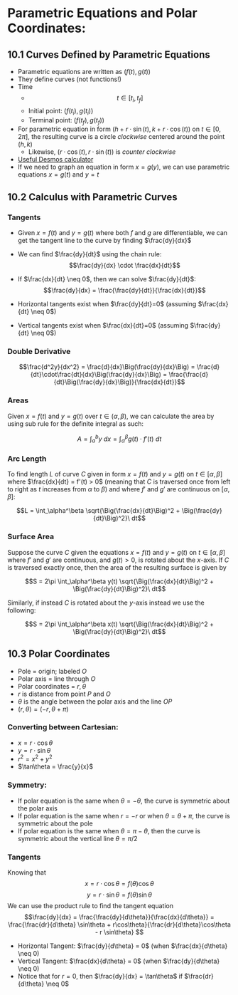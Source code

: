 # Parametric Equations and Polar Coordinates:

## 10.1 Curves Defined by Parametric Equations

-   Parametric equations are written as $(f(t), g(t))$
-   They define curves (not functions!)
-   Time
    -   $$t \in [t_i, t_f] $$
    -   Initial point: $(f(t_i), g(t_i))$
    -   Terminal point: $(f(t_f), g(t_f))$
-   For parametric equation in form $(h + r \cdot \sin(t), k + r \cdot \cos(t))$ on $t \in [0, 2\pi]$, the resulting curve is a circle _clockwise_ centered around the point $(h,k)$
    -   Likewise, $(r \cdot \cos(t), r \cdot \sin(t))$ is _counter clockwise_
-   [Useful Desmos calculator](https://www.desmos.com/calculator/ksjcpazwa9)
-   If we need to graph an equation in form $x=g(y)$, we can use parametric equations $x=g(t)$ and $y=t$

## 10.2 Calculus with Parametric Curves

### Tangents

-   Given $x=f(t)$ and $y=g(t)$ where both $f$ and $g$ are differentiable, we can get the tangent line to the curve by finding $\frac{dy}{dx}$
-   We can find $\frac{dy}{dt}$ using the chain rule:
    $$\frac{dy}{dx} \cdot \frac{dx}{dt}$$
-   If $\frac{dx}{dt} \neq 0$, then we can solve $\frac{dy}{dt}$:
    $$\frac{dy}{dx} = \frac{\frac{dy}{dt}}{\frac{dx}{dt}}$$

-   Horizontal tangents exist when $\frac{dy}{dt}=0$ (assuming $\frac{dx}{dt} \neq 0$)
-   Vertical tangents exist when $\frac{dx}{dt}=0$ (assuming $\frac{dy}{dt} \neq 0$)

### Double Derivative

$$\frac{d^2y}{dx^2} = \frac{d}{dx}\Big(\frac{dy}{dx}\Big) = \frac{d}{dt}\cdot\frac{dt}{dx}\Big(\frac{dy}{dx}\Big) = \frac{\frac{d}{dt}\Big(\frac{dy}{dx}\Big)}{\frac{dx}{dt}}$$

### Areas

Given $x=f(t)$ and $y=g(t)$ over $t \in (\alpha, \beta)$, we can calculate the area by using sub rule for the definite integral as such:

$$A = \int_a^b y\ dx = \int_\alpha^\beta g(t) \cdot f'(t)\ dt $$

### Arc Length

To find length $L$ of curve $C$ given in form $x=f(t)$ and $y=g(t)$ on $t \in [\alpha, \beta]$ where $\frac{dx}{dt} = f'(t) > 0$ (meaning that $C$ is traversed once from left to right as $t$ increases from $\alpha$ to $\beta$) and where $f'$ and $g'$ are continuous on $[\alpha, \beta]$:

$$L = \int_\alpha^\beta \sqrt{\Big(\frac{dx}{dt}\Big)^2 + \Big(\frac{dy}{dt}\Big)^2}\ dt$$

### Surface Area

Suppose the curve $C$ given the equations $x=f(t)$ and $y=g(t)$ on$\ t \in [\alpha, \beta]$ where $f'$ and $g'$ are continuous, and $g(t) > 0$, is rotated about the $x$-axis. If $C$ is traversed exactly once, then the area of the resulting surface is given by

$$S =  2\pi \int_\alpha^\beta y(t) \sqrt{\Big(\frac{dx}{dt}\Big)^2 + \Big(\frac{dy}{dt}\Big)^2}\ dt$$

Similarly, if instead $C$ is rotated about the $y$-axis instead we use the following:

$$S =  2\pi \int_\alpha^\beta x(t) \sqrt{\Big(\frac{dx}{dt}\Big)^2 + \Big(\frac{dy}{dt}\Big)^2}\ dt$$

## 10.3 Polar Coordinates

-   Pole = origin; labeled $O$
-   Polar axis = line through $O$
-   Polar coordinates = $r, \theta$
-   $r$ is distance from point $P$ and $O$
-   $\theta$ is the angle between the polar axis and the line $OP$
-   $(r, \theta) = (-r, \theta + \pi)$

### Converting between Cartesian:

-   $x=r\cdot \cos\theta$
-   $y=r\cdot \sin\theta$
-   $r^2 = x^2 + y^2$
-   $\tan\theta = \frac{y}{x}$

### Symmetry:

-   If polar equation is the same when $\theta = -\theta$, the curve is symmetric about the polar axis
-   If polar equation is the same when $r = -r$ or when $\theta = \theta + \pi$, the curve is symmetric about the pole
-   If polar equation is the same when $\theta = \pi-\theta$, then the curve is symmetric about the vertical line $\theta = \pi/2$

### Tangents

Knowing that
$$x = r \cdot \cos\theta = f(\theta)\cos\theta$$
$$y = r \cdot \sin\theta = f(\theta)\sin\theta$$
We can use the product rule to find the tangent equation
$$\frac{dy}{dx} = \frac{\frac{dy}{d\theta}}{\frac{dx}{d\theta}} = \frac{\frac{dr}{d\theta} \sin\theta + r\cos\theta}{\frac{dr}{d\theta}\cos\theta - r \sin\theta} $$

-   Horizontal Tangent: $\frac{dy}{d\theta} = 0$ (when $\frac{dx}{d\theta} \neq 0)
-   Vertical Tangent: $\frac{dx}{d\theta} = 0$ (when $\frac{dy}{d\theta} \neq 0)
-   Notice that for $r=0$, then $\frac{dy}{dx} = \tan\theta$ if $\frac{dr}{d\theta} \neq 0$
